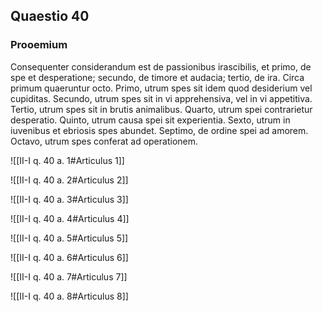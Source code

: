 ## Quaestio 40

### Prooemium

Consequenter considerandum est de passionibus irascibilis, et primo, de spe et desperatione; secundo, de timore et audacia; tertio, de ira. Circa primum quaeruntur octo. Primo, utrum spes sit idem quod desiderium vel cupiditas. Secundo, utrum spes sit in vi apprehensiva, vel in vi appetitiva. Tertio, utrum spes sit in brutis animalibus. Quarto, utrum spei contrarietur desperatio. Quinto, utrum causa spei sit experientia. Sexto, utrum in iuvenibus et ebriosis spes abundet. Septimo, de ordine spei ad amorem. Octavo, utrum spes conferat ad operationem.

![[II-I q. 40 a. 1#Articulus 1]]

![[II-I q. 40 a. 2#Articulus 2]]

![[II-I q. 40 a. 3#Articulus 3]]

![[II-I q. 40 a. 4#Articulus 4]]

![[II-I q. 40 a. 5#Articulus 5]]

![[II-I q. 40 a. 6#Articulus 6]]

![[II-I q. 40 a. 7#Articulus 7]]

![[II-I q. 40 a. 8#Articulus 8]]

